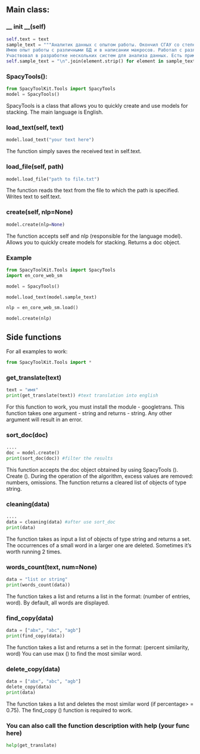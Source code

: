 ## Main class:

### __ init __(self)
```python
self.text = text
sample_text = """Аналитик данных с опытом работы. Окончил СГАУ со степенью магистра по математике.
Имею опыт работы с различными БД и в написании макросов. Работал с различными фреймворками для анализа данных на Python.
Участвовал в разработке нескольких систем для анализа данных. Есть примеры своих проектов по Data Science на GitHub:""".split("\n")
self.sample_text = "\n".join(element.strip() for element in sample_text)
```

### SpacyTools():
```python
from SpacyToolKit.Tools import SpacyTools
model = SpacyTools()
```
SpacyTools is a class that allows you to quickly create and use models for stacking. The main language is English.

### load_text(self, text)

```python
model.load_text("your text here")
```

The function simply saves the received text in self.text.

### load_file(self, path)
```python
model.load_file("path to file.txt")
```

The function reads the text from the file to which the path is specified. Writes text to self.text.

### create(self, nlp=None)
```python
model.create(nlp=None)
```
The function accepts self and nlp (responsible for the language model).
Allows you to quickly create models for stacking.
Returns a doc object.

### Example

```python
from SpacyToolKit.Tools import SpacyTools
import en_core_web_sm

model = SpacyTools()

model.load_text(model.sample_text)

nlp = en_core_web_sm.load()

model.create(nlp)
```

## Side functions

For all examples to work:
```python
from SpacyToolKit.Tools import *
```

### get_translate(text)
```python
text = "имя"
print(get_translate(text)) #text translation into english
```

For this function to work, you must install the module - googletrans.
This function takes one argument - string and returns - string.
Any other argument will result in an error.

### sort_doc(doc)
```python
....
doc = model.create()
print(sort_doc(doc)) #filter the results
```

This function accepts the doc object obtained by using SpacyTools (). Create ().
During the operation of the algorithm, excess values are removed: numbers, omissions.
The function returns a cleared list of objects of type string.

### cleaning(data)
```python
....
data = cleaning(data) #after use sort_doc
print(data)
```

The function takes as input a list of objects of type string and returns a set.
The occurrences of a small word in a larger one are deleted.
Sometimes it’s worth running 2 times.

### words_count(text, num=None)
```python
data = "list or string"
print(words_count(data))
```

The function takes a list and returns a list in the format:
(number of entries, word).
By default, all words are displayed.

### find_copy(data)
```python
data = ["abx", "abc", "agb"]
print(find_copy(data))
```

The function takes a list and returns a set in the format:
(percent similarity, word)
You can use max () to find the most similar word.

### delete_copy(data)
```python
data = ["abx", "abc", "agb"]
delete_copy(data)
print(data)
```

The function takes a list and deletes the most similar word (if percentage> = 0.75).
The find_copy () function is required to work.

### You can also call the function description with help (your func here)
```python
help(get_translate)
```
